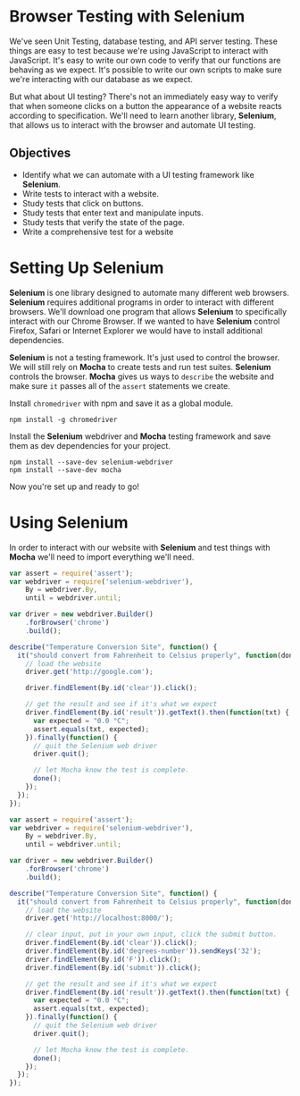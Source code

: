 # Browser Testing with Selenium
We've seen Unit Testing, database testing, and API server testing. These
things are easy to test because we're using JavaScript to interact with
JavaScript. It's easy to write our own code to verify that our functions
are behaving as we expect. It's possible to write our own scripts to make
sure we're interacting with our database as we expect.

But what about UI testing? There's not an immediately easy way to verify
that when someone clicks on a button the appearance of a website reacts
according to specification. We'll need to learn another library, **Selenium**,
that allows us to interact with the browser and automate UI testing.

## Objectives
* Identify what we can automate with a UI testing framework like **Selenium**.
* Write tests to interact with a website.
* Study tests that click on buttons.
* Study tests that enter text and manipulate inputs.
* Study tests that verify the state of the page.
* Write a comprehensive test for a website

# Setting Up Selenium
**Selenium** is one library designed to automate many different web browsers.
**Selenium** requires additional programs in order to interact with different
browsers. We'll download one program that allows **Selenium** to specifically
interact with our Chrome Browser. If we wanted to have **Selenium** control
Firefox, Safari or Internet Explorer we would have to install additional
dependencies.

**Selenium** is not a testing framework. It's just used to control the browser.
We will still rely on **Mocha** to create tests and run test suites.
**Selenium** controls the browser. **Mocha** gives us ways to `describe` the
website and make sure `it` passes all of the `assert` statements we create.

Install `chromedriver` with npm and save it as a global module.

```
npm install -g chromedriver
```

Install the **Selenium** webdriver and **Mocha** testing framework and save them
as dev dependencies for your project.

```
npm install --save-dev selenium-webdriver
npm install --save-dev mocha
```

Now you're set up and ready to go!

# Using Selenium
In order to interact with our website with **Selenium** and test things with **Mocha**
we'll need to import everything we'll need.

```js
var assert = require('assert');
var webdriver = require('selenium-webdriver'),
    By = webdriver.By,
    until = webdriver.until;

var driver = new webdriver.Builder()
    .forBrowser('chrome')
    .build();

describe("Temperature Conversion Site", function() {
  it("should convert from Fahrenheit to Celsius properly", function(done) {
    // load the website
    driver.get('http://google.com');

    driver.findElement(By.id('clear')).click();

    // get the result and see if it's what we expect
    driver.findElement(By.id('result')).getText().then(function(txt) {
      var expected = "0.0 °C";
      assert.equals(txt, expected);
    }).finally(function() {
      // quit the Selenium web driver
      driver.quit();

      // let Mocha know the test is complete.
      done();
    });
  });
});
```
```js
var assert = require('assert');
var webdriver = require('selenium-webdriver'),
    By = webdriver.By,
    until = webdriver.until;

var driver = new webdriver.Builder()
    .forBrowser('chrome')
    .build();

describe("Temperature Conversion Site", function() {
  it("should convert from Fahrenheit to Celsius properly", function(done) {
    // load the website
    driver.get('http://localhost:8000/');

    // clear input, put in your own input, click the submit button.
    driver.findElement(By.id('clear')).click();
    driver.findElement(By.id('degrees-number')).sendKeys('32');
    driver.findElement(By.id('F')).click();
    driver.findElement(By.id('submit')).click();

    // get the result and see if it's what we expect
    driver.findElement(By.id('result')).getText().then(function(txt) {
      var expected = "0.0 °C";
      assert.equals(txt, expected);
    }).finally(function() {
      // quit the Selenium web driver
      driver.quit();

      // let Mocha know the test is complete.
      done();
    });
  });
});
```
